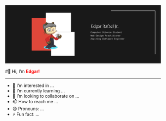 <picture>
  <source media="(prefers-color-scheme: dark)" srcset="coverphotolight.png" >
  <source media="(prefers-color-scheme: light)" srcset="coverphoto.png">
  <img alt="cover photo" src="coverphoto.png">
</picture>

  #👋 Hi, I’m <b style="color:red;">Edgar!</b>


<hr>

- 👀 I’m interested in ...
- 🌱 I’m currently learning ...
- 💞️ I’m looking to collaborate on ...
- 📫 How to reach me ...
- 😄 Pronouns: ...
- ⚡ Fun fact: ...

<!---
usergaia/usergaia is a ✨ special ✨ repository because its `README.md` (this file) appears on your GitHub profile.
You can click the Preview link to take a look at your changes.
--->
